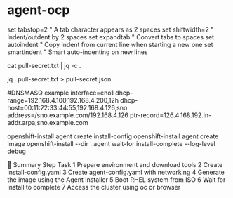 # agent-ocp

set tabstop=2       " A tab character appears as 2 spaces
set shiftwidth=2    " Indent/outdent by 2 spaces
set expandtab       " Convert tabs to spaces
set autoindent      " Copy indent from current line when starting a new one
set smartindent     " Smart auto-indenting on new lines

cat pull-secret.txt | jq -c .

jq . pull-secret.txt > pull-secret.json


#DNSMASQ example
interface=eno1
dhcp-range=192.168.4.100,192.168.4.200,12h
dhcp-host=00:11:22:33:44:55,192.168.4.126,sno
address=/sno.example.com/192.168.4.126
ptr-record=126.4.168.192.in-addr.arpa,sno.example.com

openshift-install agent create install-config
openshift-install agent create image
openshift-install --dir . agent wait-for install-complete --log-level debug

🔁 Summary
Step	Task
1	Prepare environment and download tools
2	Create install-config.yaml
3	Create agent-config.yaml with networking
4	Generate the image using the Agent Installer
5	Boot RHEL system from ISO
6	Wait for install to complete
7	Access the cluster using oc or browser
